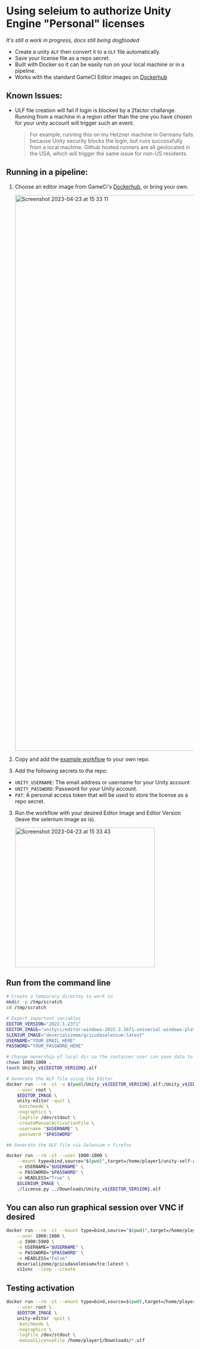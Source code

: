 # Using seleium to authorize Unity Engine "Personal" licenses

*It's still a work in progress, docs still being dogfooded*

- Create a unity `ALF` then convert it to a `ULF` file automatically. 
- Save your license file as a repo secret.
- Built with Docker so it can be easily run on your local machine or in a pipeline.
- Works with the standard GameCI Editor images on [Dockerhub](https://hub.docker.com/r/unityci/editor/tags)


## Known Issues:
- ULF file creation will fail if login is blocked by a 2factor challange. Running from a machine in a region other than the one you have chosen for your unity account will trigger such an event. 

  > For example, running this on my Hetzner machine in Germany fails because Unity security blocks the login, but runs successfully from a local machine. Github hosted runners are all geolocated in the USA, which will trigger the same issue for non-US residents.

## Running in a pipeline:

1. Choose an editor image from GameCi's [Dockerhub](https://hub.docker.com/r/unityci/editor/tags), or bring your own.

    <img width="1491" alt="Screenshot 2023-04-23 at 15 33 11" src="https://user-images.githubusercontent.com/84841307/233842940-050d475f-2ce6-406e-a2d5-a54d17f8db9c.png">

2. Copy and add the [example workflow](https://raw.githubusercontent.com/cloudymax/unity-self-auth/main/.github/workflows/example-licenses-pipeline.yml) to your own repo.

4. Add the following secrets to the repo:
  - `UNITY_USERNAME`: The email address or username for your Unity account
  - `UNITY_PASSWORD`: Password for your Unity account.
  - `PAT`: A personal access token that will be used to store the license as a repo secret.

3. Run the workflow with your desired Editor Image and Editor Version (leave the selenium image as is).

    <img width="375" alt="Screenshot 2023-04-23 at 15 33 43" src="https://user-images.githubusercontent.com/84841307/233842892-349c1318-eb9e-4942-aacb-01f29b8107b2.png">

## Run from the command line
```bash
# Create a temporary directoy to work in
mkdir -p /tmp/scratch
cd /tmp/scratch

# Export important variables
EDITOR_VERSION="2022.1.23f1"
EDITOR_IMAGE="unityci/editor:windows-2022.2.16f1-universal-windows-platform-1.1.2"
SLENIUM_IMAGE="deserializeme/gcicudaselenium:latest"
USERNAME="YOUR_EMAIL_HERE"
PASSWORD="YOUR_PASSWORD_HERE"

# Change ownership of local dir so the container user can save data to mounted volumes
chown 1000:1000 .
touch Unity_v${EDITOR_VERSION}.alf

# Generate the ALF file using the Editor 
docker run --rm -it -v $(pwd)/Unity_v${EDITOR_VERSION}.alf:/Unity_v${EDITOR_VERSION}.alf \
    --user root \
    $EDITOR_IMAGE \
    unity-editor -quit \
    -batchmode \
    -nographics \
    -logFile /dev/stdout \
    -createManualActivationFile \
    -username "$USERNAME" \
    -password "$PASSWORD"

## Generate the ULF file via Selenium + Firefox

docker run --rm -it --user 1000:1000 \
    --mount type=bind,source="$(pwd)",target=/home/player1/unity-self-auth/Downloads \
    -e USERNAME="$USERNAME" \
    -e PASSWORD="$PASSWORD" \
    -e HEADLESS="True" \
    $SLENIUM_IMAGE \
    ./license.py ../Downloads/Unity_v${EDITOR_VERSION}.alf
```

## You can also run graphical session over VNC if desired

```bash
docker run --rm -it --mount type=bind,source="$(pwd)",target=/home/player1/Downloads \
    --user 1000:1000 \
    -p 5900:5900 \
    -e USERNAME="$USERNAME" \
    -e PASSWORD="$PASSWORD" \
    -e HEADLESS="False" 
    deserializeme/gcicudaseleniumxfce:latest \
    x11vnc --loop --create
```

## Testing activation

```bash
docker run --rm -it --mount type=bind,source=$(pwd),target=/home/player1/Downloads \
    --user root \
    $EDITOR_IMAGE \
    unity-editor -quit \
    -batchmode \
    -nographics \
    -logFile /dev/stdout \
    -manualLicenseFile /home/player1/Downloads/*.ulf
```


